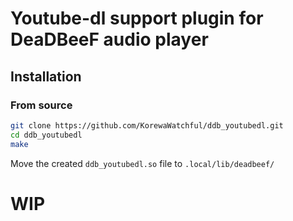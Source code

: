 # Youtube-dl support plugin for DeaDBeeF audio player

## Installation 

### From source

```bash
git clone https://github.com/KorewaWatchful/ddb_youtubedl.git
cd ddb_youtubedl
make
```
Move the created `ddb_youtubedl.so` file to `.local/lib/deadbeef/`

# WIP 
